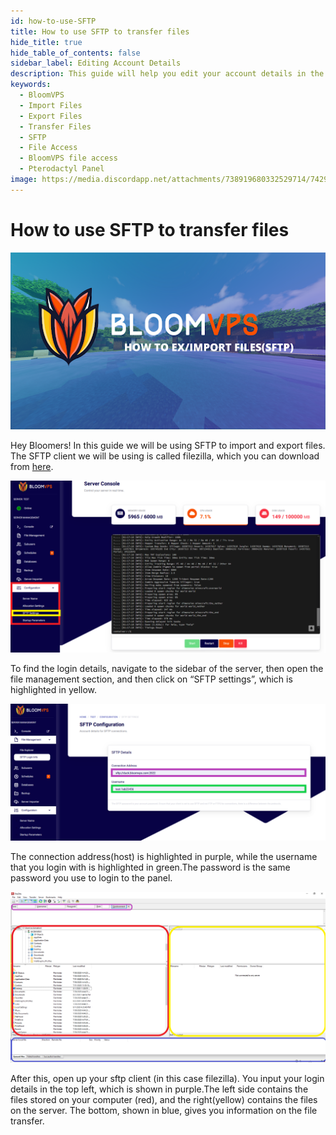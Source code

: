 ```yaml
---
id: how-to-use-SFTP
title: How to use SFTP to transfer files
hide_title: true
hide_table_of_contents: false
sidebar_label: Editing Account Details
description: This guide will help you edit your account details in the billing panel, and on the minecraft panel
keywords:
  - BloomVPS
  - Import Files
  - Export Files
  - Transfer Files
  - SFTP
  - File Access
  - BloomVPS file access
  - Pterodactyl Panel
image: https://media.discordapp.net/attachments/738919680332529714/742967911286702130/CAA1VWS9Ta498g4JwPdyyolKNawGouBUZH2Y_JmEAUHq7dTz-ZskKhDi2D1ARTmMff3RbD-SZz4i4nZC59qEZybXQKTlTB0Ef78V.png?width=1204&height=677
---
```

# How to use SFTP to transfer files

![BloomVPS How to use SFTP](../static/img/how-to-use-SFTP/how-to-use-SFTP1.png)

Hey Bloomers! In this guide we will be using SFTP to import and export files. The SFTP client we will be using is called filezilla, which you can download from [here](https://filezilla-project.org/download.php?show_all=1). 

![BloomVPS How to use SFTP](../static/img/how-to-use-SFTP/how-to-use-SFTP2.png)

To find the login details, navigate to the sidebar of the server, then open the file management section, and then click on “SFTP settings”, which is highlighted in yellow.

![BloomVPS How to use SFTP](../static/img/how-to-use-SFTP/how-to-use-SFTP3.png)

The connection address(host) is highlighted in purple, while the username that you login with is highlighted in green.The password is the same password you use to login to the panel.

![BloomVPS How to use SFTP](../static/img/how-to-use-SFTP/how-to-use-SFTP4.png)

After this, open up your sftp client (in this case filezilla). You input your login details in the top left, which is shown in purple.The left side contains the files stored on your computer (red), and the right(yellow) contains the files on the server. The bottom, shown in blue, gives you information on the file transfer. 
